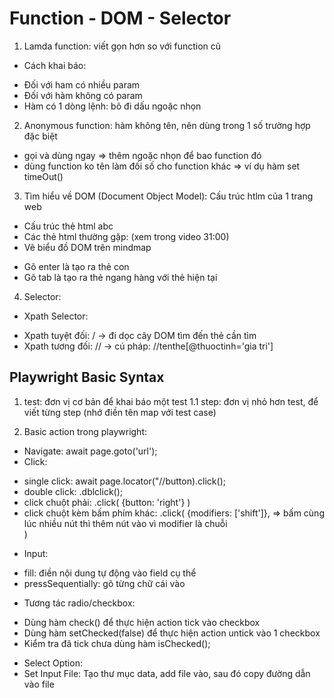 # Function - DOM - Selector
1. Lamda function: viết gọn hơn so với function cũ
- Cách khai báo: 
+ Đối với ham có nhiều param
+ Đối với hàm không có param
+ Hàm có 1 dòng lệnh: bõ đi dấu ngoặc nhọn
2. Anonymous function: hàm không tên, nên dùng trong 1 số trường hợp đặc biệt
- gọi và dùng ngay => thêm ngoặc nhọn để bao function đó
- dùng function ko tên làm đối số cho function khác => ví dụ hàm set timeOut()
3. Tìm hiểu về DOM (Document Object Model): Cấu trúc htlm của 1 trang web
- Cấu trúc thẻ html <control>abc</control>
- Các thẻ html thường gặp: (xem trong video 31:00)
- Vẽ biểu đồ DOM trên mindmap 
+ Gõ enter là tạo ra thẻ con 
+ Gõ tab là tạo ra thẻ ngang hàng với thẻ hiện tại

4. Selector:  
- Xpath Selector: 
+ Xpath tuyệt đối: / -> đi dọc cây DOM tìm đến thẻ cần tìm
+ Xpath tương đối: // -> cú pháp: //tenthe[@thuoctinh='gia tri']

## Playwright Basic Syntax
1. test: đơn vị cơ bản để khai báo một test
1.1 step: đơn vị nhỏ hơn test, để viết từng step (nhớ điền tên map với test case)

2. Basic action trong playwright:
- Navigate: await page.goto('url');
- Click:
+ single click: await page.locator("//button).click();
+ double click: .dblclick();
+ click chuột phải: .click(
    {button: 'right'}
)
+ click chuột kèm bấm phím khác: .click(
    {modifiers: ['shift']}, => bấm cùng lúc nhiều nút thì thêm nút vào vì modifier là chuỗi  
)
- Input:
+ fill: điền nội dung tự động vào field cụ thể
+ pressSequentially: gõ từng chữ cái vào
- Tương tác radio/checkbox:
+ Dùng hàm check() để thực hiện action tick vào checkbox
+ Dùng hàm setChecked(false) để thực hiện action untick vào 1 checkbox
+ Kiểm tra đã tick chưa dùng hàm isChecked();

- Select Option:
- Set Input File: Tạo thư mục data, add file vào, sau đó copy đường dẫn vào file
